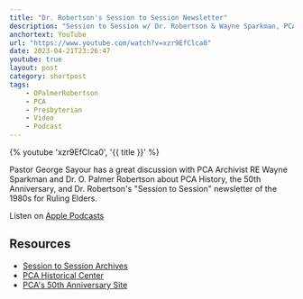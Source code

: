 ```yaml
---
title: "Dr. Robertson's Session to Session Newsletter"
description: "Session to Session w/ Dr. Robertson & Wayne Sparkman, PCA Archivist."
anchortext: YouTube
url: "https://www.youtube.com/watch?v=xzr9EfClca0"
date: 2023-04-21T23:26:47
youtube: true
layout: post
category: shortpost
tags:
    - OPalmerRobertson 
    - PCA
    - Presbyterian
    - Video
    - Podcast
---
```


{% youtube 'xzr9EfClca0', '{{ title }}' %}

Pastor George Sayour has a great discussion with PCA Archivist RE Wayne Sparkman and Dr. O. Palmer Robertson about PCA History, the 50th Anniversary, and Dr. Robertson's "Session to Session" newsletter of the 1980s for Ruling Elders.

Listen on [Apple Podcasts](https://podcasts.apple.com/us/podcast/session-to-session-w-dr-robertson-wayne-sparkman-pca/id1658431714?i=1000609696222)

## Resources
- [Session to Session Archives](https://www.pcahistory.org/HCLibrary/periodicals/session2/index.html)
- [PCA Historical Center](https://pcahistory.org/)
- [PCA's 50th Anniversary Site](https://pca50.org/)
